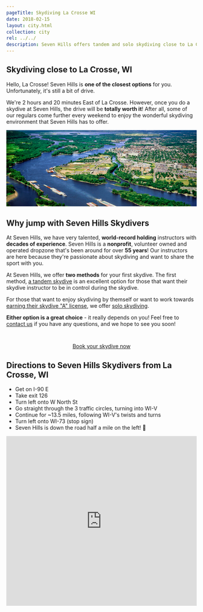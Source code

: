 ```yaml
---
pageTitle: Skydiving La Crosse WI
date: 2018-02-15
layout: city.html
collection: city
rel: ../../
description: Seven Hills offers tandem and solo skydiving close to La Crosse - an easy drive East on I-90. We're a nonprofit, member owned and operated dropzone in business for over 55 years.
---
```


## Skydiving close to La Crosse, WI

Hello, La Crosse! Seven Hills is __one of the closest options__ for you.  Unfortunately, it's still a bit of drive.

We're 2 hours and 20 minutes East of La Crosse. However, once you do a skydive at Seven Hills, the drive will be __totally worth it__! After all, some of our regulars come further every weekend to enjoy the wonderful skydiving environment that Seven Hills has to offer.

<img src="../../img/lacrosse.jpg" alt="Janesville Downtown" class="full-width">

## Why jump with Seven Hills Skydivers

At Seven Hills, we have very talented, __world-record holding__ instructors with __decades of experience__. Seven Hills is a __nonprofit__, volunteer owned and operated dropzone that's been around for over __55 years__! Our instructors are here because they're passionate about skydiving and want to share the sport with you.

At Seven Hills, we offer __two methods__ for your first skydive. The first method, [a tandem skydive](../../tandem-skydiving-wisconsin) is an excellent option for those that want their skydive instructor to be in control during the skydive.

For those that want to enjoy skydiving by themself or want to work towards [earning their skydive "A" license](../../learn-to-skydive), we offer [solo skydiving](../../solo-skydiving-wisconsin).

__Either option is a great choice__ - it really depends on you! Feel free to [contact us](../../contact) if you have any questions, and we hope to see you soon!

<div style="text-align: center;padding-top:2em">
	<a href="../../book-now" class="button button--primary">Book your skydive now <i class="fa fa-angle-double-right"></i></a>
</div>

## Directions to Seven Hills Skydivers from La Crosse, WI

 * Get on I-90 E
 * Take exit 126
 * Turn left onto W North St
 * Go straight through the 3 traffic circles, turning into WI-V
 * Continue for ~13.5 miles, following WI-V's twists and turns
 * Turn left onto WI-73 (stop sign)
 * Seven Hills is down the road half a mile on the left! 🏁

<iframe src="https://www.google.com/maps/embed?pb=!1m28!1m12!1m3!1d1479052.7681412406!2d-91.25982060331698!3d43.61122749648407!2m3!1f0!2f0!3f0!3m2!1i1024!2i768!4f13.1!4m13!3e6!4m5!1s0x87f954df6732b395%3A0x7fa98815193722b0!2sLa+Crosse%2C+WI!3m2!1d43.8013556!2d-91.23958069999999!4m5!1s0x88068c905a73806f%3A0x23161a6f3ddc1fe9!2sSkydive+Madison-+Seven+Hills+Skydivers+Inc%2C+7530+WI-73%2C+Marshall%2C+WI+53559!3m2!1d43.260821!2d-89.067792!5e0!3m2!1sen!2sus!4v1518891405998" width="100%" height="450" frameborder="0" style="border:0" allowfullscreen></iframe>

